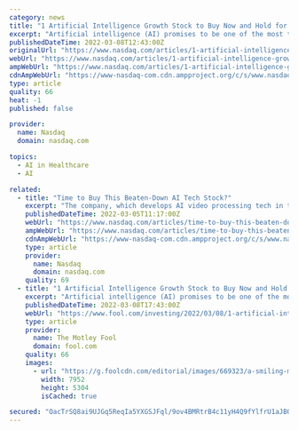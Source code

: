 ```yaml
---
category: news
title: "1 Artificial Intelligence Growth Stock to Buy Now and Hold for the Long Term"
excerpt: "Artificial intelligence (AI) promises to be one of the most transformative technologies of our time. It has already proven it can reliably complete complex tasks almost instantaneously, eliminating the need for days or even weeks of human input in many cases."
publishedDateTime: 2022-03-08T12:43:00Z
originalUrl: "https://www.nasdaq.com/articles/1-artificial-intelligence-growth-stock-to-buy-now-and-hold-for-the-long-term"
webUrl: "https://www.nasdaq.com/articles/1-artificial-intelligence-growth-stock-to-buy-now-and-hold-for-the-long-term"
ampWebUrl: "https://www.nasdaq.com/articles/1-artificial-intelligence-growth-stock-to-buy-now-and-hold-for-the-long-term?amp"
cdnAmpWebUrl: "https://www-nasdaq-com.cdn.ampproject.org/c/s/www.nasdaq.com/articles/1-artificial-intelligence-growth-stock-to-buy-now-and-hold-for-the-long-term?amp"
type: article
quality: 66
heat: -1
published: false

provider:
  name: Nasdaq
  domain: nasdaq.com

topics:
  - AI in Healthcare
  - AI

related:
  - title: "Time to Buy This Beaten-Down AI Tech Stock?"
    excerpt: "The company, which develops AI video processing tech in the autonomous driving and security markets, has some big markets it can target over the next few years. That's true even though the first half of 2022 will likely show slower growth and rising earnings."
    publishedDateTime: 2022-03-05T11:17:00Z
    webUrl: "https://www.nasdaq.com/articles/time-to-buy-this-beaten-down-ai-tech-stock"
    ampWebUrl: "https://www.nasdaq.com/articles/time-to-buy-this-beaten-down-ai-tech-stock?amp"
    cdnAmpWebUrl: "https://www-nasdaq-com.cdn.ampproject.org/c/s/www.nasdaq.com/articles/time-to-buy-this-beaten-down-ai-tech-stock?amp"
    type: article
    provider:
      name: Nasdaq
      domain: nasdaq.com
    quality: 69
  - title: "1 Artificial Intelligence Growth Stock to Buy Now and Hold for the Long Term"
    excerpt: "Artificial intelligence (AI) promises to be one of the most transformative technologies of our time. It has already proven it can reliably complete complex tasks almost instantaneously, eliminating the need for days or even weeks of human input in many cases."
    publishedDateTime: 2022-03-08T17:43:00Z
    webUrl: "https://www.fool.com/investing/2022/03/08/1-artificial-intelligence-growth-stock-to-buy-now/"
    type: article
    provider:
      name: The Motley Fool
      domain: fool.com
    quality: 66
    images:
      - url: "https://g.foolcdn.com/editorial/images/669323/a-smiling-man-using-a-laptop-and-wearing-a-hardhat-with-an-oil-field-in-the-background.jpg"
        width: 7952
        height: 5304
        isCached: true

secured: "OacTrSQ8ai9UJGq5ReqIa5YXGSJFql/9ov4BMRtrB4c11yH4Q9fYlfrU1aJBQ7YLxZkUSU91Yp8FCvsz2adnAuXDADGfVsWZKkeKfYcfMav4FHP6hdcnfL5ZXaloJCD0WWNU+HenevSoDunIlfyAj6xVcgauA5ERHxV60vZtmsmLZUzYlbd9I/1UdMTWntSXIvsSA1OgjZ0t4zg5d+tZY5IGHWMDf+YJfWZW+wBhASioYHp2Dg1cJTn72k4p3QpItvR3r6YlHSFjrQMjXAE9lkeu6Bf7vNdv8gRtRXj56wb5d5sCNMiCkrRGAJhSZjym0OjWc6UZw64sNwXMjKBL8BSuJ7qwqQunx1RVZkpAYZY=;9AilTHSdxc+iNNpmJyHeYQ=="
---
```


